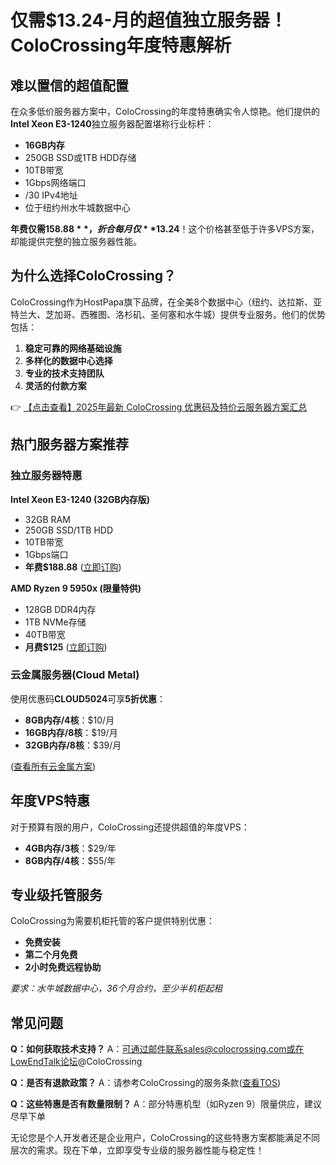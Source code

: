 # 仅需$13.24-月的超值独立服务器！ColoCrossing年度特惠解析

## 难以置信的超值配置

在众多低价服务器方案中，ColoCrossing的年度特惠确实令人惊艳。他们提供的**Intel Xeon E3-1240**独立服务器配置堪称行业标杆：

- **16GB内存**
- 250GB SSD或1TB HDD存储
- 10TB带宽
- 1Gbps网络端口
- /30 IPv4地址
- 位于纽约州水牛城数据中心

**年费仅需$158.88**，折合每月仅**$13.24**！这个价格甚至低于许多VPS方案，却能提供完整的独立服务器性能。

## 为什么选择ColoCrossing？

ColoCrossing作为HostPapa旗下品牌，在全美8个数据中心（纽约、达拉斯、亚特兰大、芝加哥、西雅图、洛杉矶、圣何塞和水牛城）提供专业服务。他们的优势包括：

1. **稳定可靠的网络基础设施**
2. **多样化的数据中心选择**
3. **专业的技术支持团队**
4. **灵活的付款方案**

👉 [【点击查看】2025年最新 ColoCrossing 优惠码及特价云服务器方案汇总](https://bit.ly/ColoCrossing)

## 热门服务器方案推荐

### 独立服务器特惠

**Intel Xeon E3-1240 (32GB内存版)**
- 32GB RAM
- 250GB SSD/1TB HDD
- 10TB带宽
- 1Gbps端口
- **年费$188.88** ([立即订购](https://bit.ly/ColoCrossing))

**AMD Ryzen 9 5950x (限量特供)**
- 128GB DDR4内存
- 1TB NVMe存储
- 40TB带宽
- **月费$125** ([立即订购](https://bit.ly/ColoCrossing))

### 云金属服务器(Cloud Metal)

使用优惠码**CLOUD5024**可享**5折优惠**：

- **8GB内存/4核**：$10/月
- **16GB内存/8核**：$19/月
- **32GB内存/8核**：$39/月

([查看所有云金属方案](https://bit.ly/ColoCrossing))

## 年度VPS特惠

对于预算有限的用户，ColoCrossing还提供超值的年度VPS：

- **4GB内存/3核**：$29/年
- **8GB内存/4核**：$55/年

## 专业级托管服务

ColoCrossing为需要机柜托管的客户提供特别优惠：

- **免费安装**
- **第二个月免费**
- **2小时免费远程协助**

*要求：水牛城数据中心，36个月合约，至少半机柜起租*

## 常见问题

**Q：如何获取技术支持？**
A：可通过邮件联系sales@colocrossing.com或在LowEndTalk论坛@ColoCrossing

**Q：是否有退款政策？**
A：请参考ColoCrossing的服务条款([查看TOS](https://bit.ly/ColoCrossing))

**Q：这些特惠是否有数量限制？**
A：部分特惠机型（如Ryzen 9）限量供应，建议尽早下单

无论您是个人开发者还是企业用户，ColoCrossing的这些特惠方案都能满足不同层次的需求。现在下单，立即享受专业级的服务器性能与稳定性！